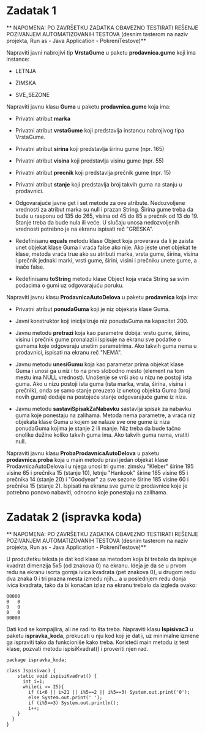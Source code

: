# Zadatak 1

** NAPOMENA: PO ZAVRŠETKU ZADATKA OBAVEZNO TESTIRATI REŠENJE POZIVANJEM AUTOMATIZOVANIH TESTOVA (desnim tasterom na naziv projekta, Run as - Java Application - PokreniTestove)**

Napraviti javni nabrojivi tip **VrstaGume** u paketu **prodavnica.gume** koji ima instance:

* LETNJA

* ZIMSKA

* SVE_SEZONE 

Napraviti javnu klasu **Guma** u paketu **prodavnica.gume** koja ima:

* Privatni atribut **marka**

* Privatni atribut **vrstaGume** koji predstavlja instancu nabrojivog tipa VrstaGume.

* Privatni atribut **sirina** koji predstavlja širinu gume (npr. 165)

* Privatni atribut **visina** koji predstavlja visinu gume (npr. 55)

* Privatni atribut **precnik** koji predstavlja prečnik gume (npr. 15)

* Privatni atribut **stanje** koji predstavlja broj takvih guma na stanju u prodavnici.

* Odgovarajuće javne get i set metode za ove atribute. Nedozvoljene vrednosti za atribut marka su null i prazan String. Širina gume treba da bude u rasponu od 135 do 265, visina od 45 do 85 a prečnik od 13 do 19. Stanje treba da bude nula ili veće. U slučaju unosa nedozvoljenih vrednosti potrebno je na ekranu ispisati reč "GRESKA".

* Redefinisanu **equals** metodu klase Object koja proverava da li je zaista unet objekat klase Guma i vraća false ako nije. Ako jeste unet objekat te klase, metoda vraća true ako su atributi marka, vrsta gume, širina, visina i prečnik jednaki marki, vrsti gume, širini, visini i prečniku unete gume, a inače false.

* Redefinisanu **toString** metodu klase Object koja vraća String sa svim podacima o gumi uz odgovarajuću poruku.

Napraviti javnu klasu **ProdavnicaAutoDelova** u paketu **prodavnica** koja ima:

* Privatni atribut **ponudaGuma** koji je niz objekata klase Guma.

* Javni konstruktor koji inicijalizuje niz ponudaGuma na kapacitet 200.

* Javnu metodu **pretrazi** koja kao parametre dobija: vrstu gume, širinu, visinu i prečnik gume pronalazi i ispisuje na ekranu sve podatke o gumama koje odgovaraju unetim parametrima. Ako takvih guma nema u prodavnici, ispisati na ekranu reč "NEMA".

* Javnu metodu **unesiGumu** koja kao parametar prima objekat klase Guma i unosi ga u niz i to na prvo slobodno mesto (element na tom mestu ima NULL vrednost). Unošenje se vrši ako u nizu ne postoji ista guma. Ako u nizu postoji ista guma (ista marka, vrsta, širina, visina i prečnik), onda se samo stanje preuzeto iz unetog objekta Guma (broj novih guma) dodaje na postojeće stanje odgovarajuće gume iz niza.

* Javnu metodu **sastaviSpisakZaNabavku** sastavlja spisak za nabavku guma koje ponestaju na zalihama. Metoda nema parametre, a vraća niz objekata klase Guma u kojem se nalaze sve one gume iz niza ponudaGuma kojima je stanje 2 ili manje. Niz treba da bude tačno onolike dužine koliko takvih guma ima. Ako takvih guma nema, vratiti null.

Napraviti javnu klasu **ProbaProdavnicaAutoDelova** u paketu **prodavnica.proba** koja u main metodu pravi jedan objekat klase ProdavnicaAutoDelova i u njega unosi tri gume: zimsku "Kleber" širine 195 visine 65 i prečnika 15 (stanje 10), letnju "Hankook" širine 165 visine 65 i prečnika 14 (stanje 20) i "Goodyear" za sve sezone širine 185 visine 60 i prečnika 15 (stanje 2). Ispisati na ekranu sve gume iz prodavnice koje je potrebno ponovo nabaviti, odnosno koje ponestaju na zalihama.

# Zadatak 2 (ispravka koda)

** NAPOMENA: PO ZAVRŠETKU ZADATKA OBAVEZNO TESTIRATI REŠENJE POZIVANJEM AUTOMATIZOVANIH TESTOVA (desnim tasterom na naziv projekta, Run as - Java Application - PokreniTestove)**

U produžetku teksta je dat kod klase sa metodom koja bi trebalo da ispisuje kvadrat dimenzija 5x5 (od znakova 0) na ekranu. Ideja je da se u prvom redu na ekranu iscrta gornja ivica kvadrata (pet znakova 0), u drugom redu dva znaka 0 i tri prazna mesta između njih... a u poslednjem redu donja ivica kvadrata, tako da bi konačan izlaz na ekranu trebalo da izgleda ovako:

	00000
	0   0
	0   0
	0   0
	00000
	
Dati kod se kompajlira, ali ne radi to šta treba. Napraviti klasu **Ispisivac3** u paketu **ispravka_koda**, prekucati u nju kod koji je dat  i, uz minimalne izmene ga ispraviti tako da funkcioniše kako treba. Koristeći main metodu iz test klase, pozvati metodu ispisiKvadrat() i proveriti njen rad.

	package ispravka_koda;
	
	class Ispisivac3 {
		static void ispisiKvadrat() {
		  int i=1;
		  while(i >= 25){
			if (i<6 || i>21 || i%5==2 || i%5==3) System.out.print('0');
			else System.out.print(' ');
			if (i%5==3) System.out.println();
			i++;
		}
	  }
	}
